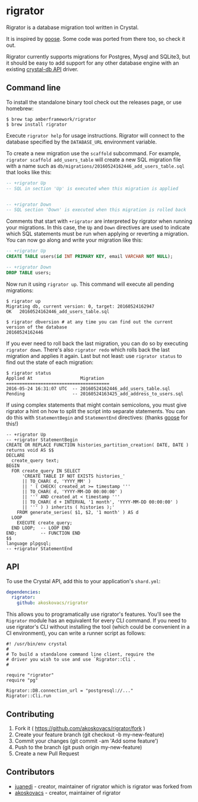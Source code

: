 # rigrator

Rigrator is a database migration tool written in Crystal.

It is inspired by [goose](https://bitbucket.org/liamstask/goose/). Some code was ported from there too, so check it out.

Rigrator currently supports migrations for Postgres, Mysql and SQLite3, but it should be easy to add support for any other database engine with an existing [crystal-db API](https://github.com/crystal-lang/crystal-db) driver.

## Command line

To install the standalone binary tool check out the releases page, or use homebrew:

```
$ brew tap amberframework/rigrator
$ brew install rigrator
```

Execute `rigrator help` for usage instructions. Rigrator will connect to the database specified by the `DATABASE_URL` environment variable.

To create a new migration use the `scaffold` subcommand. For example, `rigrator scaffold add_users_table` will create a new SQL migration file with a name such as `db/migrations/20160524162446_add_users_table.sql` that looks like this:

```sql
-- +rigrator Up
-- SQL in section 'Up' is executed when this migration is applied


-- +rigrator Down
-- SQL section 'Down' is executed when this migration is rolled back
```

Comments that start with `+rigrator` are interpreted by rigrator when running your migrations. In this case, the `Up` and `Down` directives are used to indicate which SQL statements must be run when applying or reverting a migration. You can now go along and write your migration like this:

```sql
-- +rigrator Up
CREATE TABLE users(id INT PRIMARY KEY, email VARCHAR NOT NULL);

-- +rigrator Down
DROP TABLE users;
```
Now run it using `rigrator up`. This command will execute all pending migrations:

```
$ rigrator up
Migrating db, current version: 0, target: 20160524162947
OK   20160524162446_add_users_table.sql

$ rigrator dbversion # at any time you can find out the current version of the database
20160524162446
```

If you ever need to roll back the last migration, you can do so by executing `rigrator down`. There's also `rigrator redo` which rolls back the last migration and applies it again. Last but not least: use `rigrator status` to find out the state of each migration:

```
$ rigrator status
Applied At                  Migration
=======================================
2016-05-24 16:31:07 UTC  -- 20160524162446_add_users_table.sql
Pending                  -- 20160524163425_add_address_to_users.sql
```

If using complex statements that might contain semicolons, you must give rigrator a hint on how to split the script into separate statements. You can do this with `StatementBegin` and `StatementEnd` directives: (thanks [goose](https://bitbucket.org/liamstask/goose/) for this!)

```
-- +rigrator Up
-- +rigrator StatementBegin
CREATE OR REPLACE FUNCTION histories_partition_creation( DATE, DATE )
returns void AS $$
DECLARE
  create_query text;
BEGIN
  FOR create_query IN SELECT
      'CREATE TABLE IF NOT EXISTS histories_'
      || TO_CHAR( d, 'YYYY_MM' )
      || ' ( CHECK( created_at >= timestamp '''
      || TO_CHAR( d, 'YYYY-MM-DD 00:00:00' )
      || ''' AND created_at < timestamp '''
      || TO_CHAR( d + INTERVAL '1 month', 'YYYY-MM-DD 00:00:00' )
      || ''' ) ) inherits ( histories );'
    FROM generate_series( $1, $2, '1 month' ) AS d
  LOOP
    EXECUTE create_query;
  END LOOP;  -- LOOP END
END;         -- FUNCTION END
$$
language plpgsql;
-- +rigrator StatementEnd
```

## API

To use the Crystal API, add this to your application's `shard.yml`:

```yaml
dependencies:
  rigrator:
    github: akoskovacs/rigrator
```

This allows you to programatically use rigrator's features. You'll see the `Rigrator` module has an equivalent for every CLI command. If you need to use rigrator's CLI without installing the tool (which could be convenient in a CI environment), you can write a runner script as follows:

```crystal
#! /usr/bin/env crystal
#
# To build a standalone command line client, require the
# driver you wish to use and use `Rigrator::Cli`.
#

require "rigrator"
require "pg"

Rigrator::DB.connection_url = "postgresql://..."
Rigrator::Cli.run
```

## Contributing

1. Fork it ( https://github.com/akoskovacs/rigrator/fork )
2. Create your feature branch (git checkout -b my-new-feature)
3. Commit your changes (git commit -am 'Add some feature')
4. Push to the branch (git push origin my-new-feature)
5. Create a new Pull Request

## Contributors

- [juanedi](https://github.com/juanedi)  - creator, maintainer of rigrator which is rigrator was forked from
- [akoskovacs](https://github.com/akoskovacs)  - creator, maintainer of rigrator
